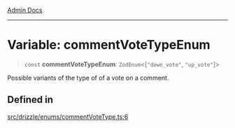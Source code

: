 [Admin Docs](/)

***

# Variable: commentVoteTypeEnum

> `const` **commentVoteTypeEnum**: `ZodEnum`\<[`"down_vote"`, `"up_vote"`]\>

Possible variants of the type of of a vote on a comment.

## Defined in

[src/drizzle/enums/commentVoteType.ts:6](https://github.com/NishantSinghhhhh/talawa-api/blob/05ae6a4794762096d917a90a3af0db22b7c47392/src/drizzle/enums/commentVoteType.ts#L6)
